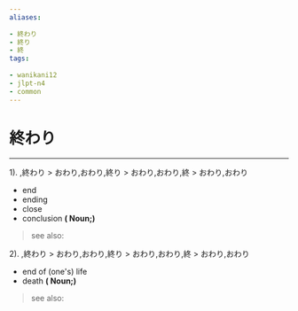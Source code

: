 ```yaml
---
aliases:
    
- 終わり
- 終り
- 終
tags:
    
- wanikani12
- jlpt-n4
- common
---
```


# 終わり
---
1).
,終わり > おわり,おわり,終り > おわり,おわり,終 > おわり,おわり

- end
- ending
- close
- conclusion
**( Noun;)**
> see also: 
            
2).
,終わり > おわり,おわり,終り > おわり,おわり,終 > おわり,おわり

- end of (one's) life
- death
**( Noun;)**
> see also: 
            
